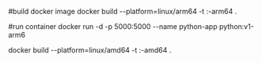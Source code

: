 #build docker image
docker build --platform=linux/arm64 -t <image-name>:<version>-arm64 .

#run container
docker run -d -p 5000:5000 --name python-app python:v1-arm6


docker build --platform=linux/amd64 -t <image-name>:<version>-amd64 .